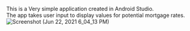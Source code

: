 This is a Very simple application created in Android Studio. <br/>
The app takes user input to display values for potential mortgage rates.
![Screenshot (Jun 22, 2021 6_04_13 PM)](https://user-images.githubusercontent.com/89273210/152597079-91c29568-becf-4c07-8c8f-8423f1ee0cc2.png)
